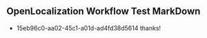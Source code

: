 ## OpenLocalization Workflow Test MarkDown
* 15eb96c0-aa02-45c1-a01d-ad4fd38d5614 thanks!

<!--HONumber=Aug16_HO4-->


